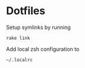 Dotfiles 
========

Setup symlinks by running

	rake link

Add local zsh configuration to 

	~/.localrc